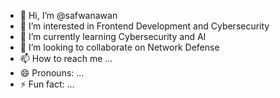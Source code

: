 - 👋 Hi, I’m @safwanawan
- 👀 I’m interested in Frontend Development and Cybersecurity
- 🌱 I’m currently learning Cybersecurity and AI
- 💞️ I’m looking to collaborate on Network Defense
- 📫 How to reach me ...
- 😄 Pronouns: ...
- ⚡ Fun fact: ...

<!---
safwanawan/safwanawan is a ✨ special ✨ repository because its `README.md` (this file) appears on your GitHub profile.
You can click the Preview link to take a look at your changes.
--->

